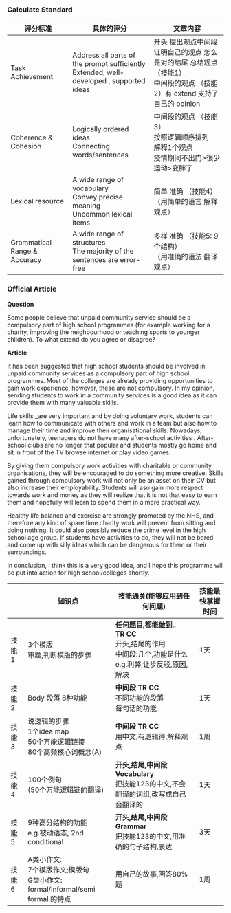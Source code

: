 ### Calculate Standard

| 评分标准                     | 具体的评分                                                   | 文章内容                                                     |
| ---------------------------- | ------------------------------------------------------------ | ------------------------------------------------------------ |
| Task Achievement             | Address all parts of the prompt sufficiently <br/>Extended, well-developed , supported ideas | 开头 提出观点中间段 证明自己的观点 怎么是对的结尾 总结观点 （技能1）<br/>中间段的观点 （技能2）有 extend 支持了自己的 opinion |
| Coherence & Cohesion         | Logically ordered ideas<br />Connecting words/sentences      | 中间段的观点 （技能3）<br />按照逻辑顺序排列<br />解释1个观点<br />疫情期间不出门>很少运动>变胖了 |
| Lexical resource             | A wide range of vocabulary<br />Convey precise meaning<br />Uncommon lexical items | 简单 准确  （技能4）<br />（用简单的语言 解释观点）          |
| Grammatical Range & Accuracy | A wide range of structures<br />The majority of the sentences are error-free | 多样 准确 （技能5: 9个结构）<br />（用准确的语法 翻译观点）  |



### Official Article

**Question**

Some people believe that unpaid community service should be a compulsory part of high school programmes (for example working for a charity, improving the neighbourhood or teaching sports to younger children). To what extend do you agree or disagree? 



**Article**

It has been suggested that high school students should be involved in unpaid community services as a compulsory part of high school programmes. Most of the colleges are already providing opportunities to gain work experience, however, these are not compulsory. In my opinion, sending students to work in a community services is a good idea as it can provide them with many valuable skills. 

Life skills _are very important and by doing voluntary work, students can learn how to communicate with others and work in a team but also how to manage their time and improve their organisational skills. Nowadays, unfortunately, teenagers do not have many after-school activities . After-school clubs are no longer that popular and students mostly go home and sit in front of the TV browse internet or play video games. 

By giving them compulsory work activities with charitable or community organisations, they will be encouraged to do something more creative. Skills gained through compulsory work will not only be an asset on their CV but also increase their employability. Students will aso gain more respect towards work and money as they will realize that it is not that easy to earn them and hopefully will learn to spend them in a more practical way. 

Healthy life balance and exercise are strongly promoted by the NHS, and therefore any kind of spare time charity work will prevent from sitting and doing nothing. It could also possibly reduce the crime level in the high school age group. If students have activities to do, they will not be bored and come up with silly ideas which can be dangerous for them or their surroundings. 

In conclusion, I think this is a very good idea, and I hope this programme will be put into action for high school/colleges shortly.





|       | 知识点                                                       | 技能通关(能够应用到任何问题)                                 | 技能最快掌握时间 |
| ----- | ------------------------------------------------------------ | ------------------------------------------------------------ | ---------------- |
| 技能1 | 3个模版 <br />审题,判断模版的步骤                            | **任何题目,都能做到..**<br/>**TR CC** <br />开头,结尾的作用<br />中间段:几个,功能是什么<br />e.g.利弊,让步反驳,原因,解决 | 1天              |
| 技能2 | Body 段落 8种功能                                            | **中间段 TR CC** <br />不同功能的段落<br />每句话的功能      | 1天              |
| 技能3 | 说逻辑的步骤<br />1个idea map<br />50个万能逻辑链接<br />80个高频核心词概念(A) | **中间段 TR CC** <br />用中文,有逻辑得,解释观点              | 1周              |
| 技能4 | 100个例句 <br />(50个万能逻辑链的翻译)                       | **开头,结尾,中间段 Vocabulary**<br /> 把技能123的中文,不会翻译的词组,改写成自己会翻译的 | 1天              |
| 技能5 | 9种高分结构的功能<br />e.g.被动语态, 2nd conditional         | **开头,结尾,中间段 Grammar** <br />把技能123的中文,用准确的句子结构,表达 | 3天              |
| 技能6 | A类小作文:<br />7个模版作文;模版句<br />G类小作文:<br />formal/informal/semi formal 的特点 | 用自己的故事,回答80%题                                       | 1周              |



 

